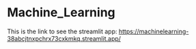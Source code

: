 # Machine_Learning
This is the link to see the streamlit app: https://machinelearning-38abcjtnxpchrx73cxkmkq.streamlit.app/
